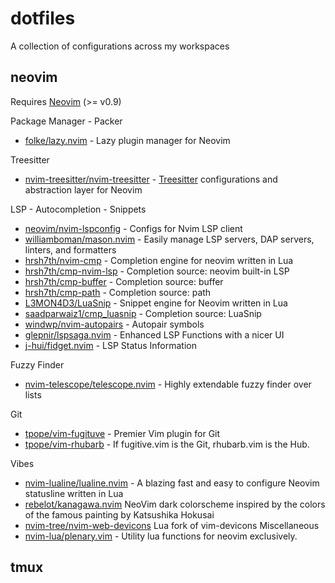 # dotfiles
A collection of configurations across my workspaces

## neovim

Requires [Neovim](https://neovim.io/) (>= v0.9)

Package Manager - Packer
- [folke/lazy.nvim](https://github.com/folke/lazy.nvim) - Lazy plugin manager for Neovim

Treesitter
- [nvim-treesitter/nvim-treesitter](https://github.com/nvim-treesitter/nvim-treesitter) - [Treesitter](https://github.com/tree-sitter/tree-sitter) configurations and abstraction layer for Neovim

LSP - Autocompletion - Snippets
- [neovim/nvim-lspconfig](https://github.com/neovim/nvim-lspconfig) - Configs for Nvim LSP client
- [williamboman/mason.nvim](https://github.com/williamboman/mason.nvim) - Easily manage LSP servers, DAP servers, linters, and formatters
- [hrsh7th/nvim-cmp](https://github.com/hrsh7th/nvim-cmp) - Completion engine for neovim written in Lua
- [hrsh7th/cmp-nvim-lsp](https://github.com/hrsh7th/cmp-nvim-lsp) - Completion source: neovim built-in LSP
- [hrsh7th/cmp-buffer](https://github.com/hrsh7th/cmp-buffer) - Completion source: buffer
- [hrsh7th/cmp-path](https://github.com/hrsh7th/cmp-path) - Completion source: path
- [L3MON4D3/LuaSnip](https://github.com/L3MON4D3/LuaSnip) - Snippet engine for Neovim written in Lua
- [saadparwaiz1/cmp_luasnip](https://github.com/saadparwaiz1/cmp_luasnip) - Completion source: LuaSnip
- [windwp/nvim-autopairs](https://github.com/windwp/nvim-autopairs) - Autopair symbols
- [glepnir/lspsaga.nvim](https://github.com/glepnir/lspsaga.nvim) - Enhanced LSP Functions with a nicer UI
- [j-hui/fidget.nvim](https://github.com/j-hui/fidget.nvim) - LSP Status Information

Fuzzy Finder
- [nvim-telescope/telescope.nvim](https://github.com/nvim-telescope/telescope.nvim) - Highly extendable fuzzy finder over lists

Git
- [tpope/vim-fugituve](https://github.com/tpope/vim-fugitive) - Premier Vim plugin for Git
- [tpope/vim-rhubarb](https://github.com/tpope/vim-rhubarb) - If fugitive.vim is the Git, rhubarb.vim is the Hub.

Vibes
- [nvim-lualine/lualine.nvim](https://github.com/nvim-lualine/lualine.nvim) - A blazing fast and easy to configure Neovim statusline written in Lua
- [rebelot/kanagawa.nvim](https://github.com/rebelot/kanagawa.nvim) NeoVim dark colorscheme inspired by the colors of the famous painting by Katsushika Hokusai
- [nvim-tree/nvim-web-devicons](https://github.com/nvim-tree/nvim-web-devicons) Lua fork of vim-devicons
Miscellaneous
- [nvim-lua/plenary.vim](https://github.com/nvim-lua/plenary.nvim) - Utility lua functions for neovim exclusively.

## tmux
